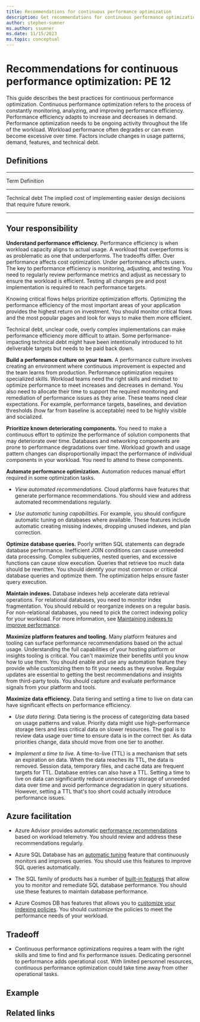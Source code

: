 ```yaml
---
title: Recommendations for continuous performance optimization
description: Get recommendations for continuous performance optimization.
author: stephen-sumner
ms.author: ssumner
ms.date: 11/15/2023
ms.topic: conceptual
---
```


# Recommendations for continuous performance optimization: PE 12

This guide describes the best practices for continuous performance optimization. Continuous performance optimization refers to the process of constantly monitoring, analyzing, and improving performance efficiency. Performance efficiency adapts to increase and decreases in demand. Performance optimization needs to be ongoing activity throughout the life of the workload. Workload performance often degrades or can even become excessive over time. Factors include changes in usage patterns, demand, features, and technical debt.

## Definitions

  --------------------------------------------------------------------------------------------------------------------------
  Term                                Definition
  ----------------------------------- --------------------------------------------------------------------------------------
  Technical debt                      The implied cost of implementing easier design decisions that require future rework.

  --------------------------------------------------------------------------------------------------------------------------

## Your responsibility

**Understand performance efficiency.** Performance efficiency is when workload capacity aligns to actual usage. A workload that overperforms is as problematic as one that underperforms. The tradeoffs differ. Over performance affects cost optimization. Under performance affects users. The key to performance efficiency is monitoring, adjusting, and testing. You need to regularly review performance metrics and adjust as necessary to ensure the workload is efficient. Testing all changes pre and post implementation is required to reach performance targets.

Knowing critical flows helps prioritize optimization efforts. Optimizing the performance efficiency of the most important areas of your application provides the highest return on investment. You should monitor critical flows and the most popular pages and look for ways to make them more efficient.

Technical debt, unclear code, overly complex implementations can make performance efficiency more difficult to attain. Some performance-impacting technical debt might have been intentionally introduced to hit deliverable targets but needs to be paid back down.

**Build a performance culture on your team.** A performance culture involves creating an environment where continuous improvement is expected and the team learns from production. Performance optimization requires specialized skills. Workload teams need the right skills and mindset to optimize performance to meet increases and decreases in demand. You also need to allocate their time to support the required monitoring and remediation of performance issues as they arise. These teams need clear expectations. For example, performance targets, baselines, and deviation thresholds (how far from baseline is acceptable) need to be highly visible and socialized.

**Prioritize known deteriorating components.** You need to make a continuous effort to optimize the performance of solution components that may deteriorate over time. Databases and networking components are prone to performance degradations over time. Workload growth and usage pattern changes can disproportionally impact the performance of individual components in your workload. You need to attend to these components. 

**Automate performance optimization.** Automation reduces manual effort required in some optimization tasks.

-   *View automated recommendations.* Cloud platforms have features that generate performance recommendations. You should view and address automated recommendations regularly.

-   *Use automatic tuning capabilities.* For example, you should configure automatic tuning on databases where available. These features include automatic creating missing indexes, dropping unused indexes, and plan correction. 

**Optimize database queries.** Poorly written SQL statements can degrade database performance. Inefficient JOIN conditions can cause unneeded data processing. Complex subqueries, nested queries, and excessive functions can cause slow execution. Queries that retrieve too much data should be rewritten. You should identify your most common or critical database queries and optimize them. The optimization helps ensure faster query execution.

**Maintain indexes.** Database indexes help accelerate data retrieval operations. For relational databases, you need to monitor index fragmentation. You should rebuild or reorganize indexes on a regular basis. For non-relational databases, you need to pick the correct indexing policy for your workload. For more information, see [Maintaining indexes to improve performance](https://learn.microsoft.com/en-us/sql/relational-databases/indexes/reorganize-and-rebuild-indexes?view=sql-server-ver16).

**Maximize platform features and tooling.** Many platform features and tooling can surface performance recommendations based on the actual usage. Understanding the full capabilities of your hosting platform or insights tooling is critical. You can't maximize their benefits until you know how to use them. You should enable and use any automation feature they provide while customizing them to fit your needs as they evolve. Regular updates are essential to getting the best recommendations and insights from third-party tools. You should capture and evaluate performance signals from your platform and tools.

**Maximize data efficiency.** Data tiering and setting a time to live on data can have significant effects on performance efficiency.

-   *Use data tiering.* Data tiering is the process of categorizing data based on usage patterns and value. Priority data might use high-performance storage tiers and less critical data on slower resources. The goal is to review data usage over time to ensure data is in the correct tier. As data priorities change, data should move from one tier to another.

-   *Implement a time to live.* A time-to-live (TTL) is a mechanism that sets an expiration on data. When the data reaches its TTL, the data is removed. Session data, temporary files, and cache data are frequent targets for TTL. Database entries can also have a TTL. Setting a time to live on data can significantly reduce unnecessary storage of unneeded data over time and avoid performance degradation in query situations. However, setting a TTL that's too short could actually introduce performance issues.

## Azure facilitation

-   Azure Advisor provides automatic [performance recommendations](https://learn.microsoft.com/en-us/azure/advisor/advisor-performance-recommendations) based on workload telemetry. You should review and address these recommendations regularly.

-   Azure SQL Database has an [automatic tuning](https://learn.microsoft.com/en-us/azure/azure-sql/database/automatic-tuning-overview?view=azuresql-mi) feature that continuously monitors and improves queries. You should use this features to improve SQL queries automatically.

-   The SQL family of products has a number of [built-in features](https://learn.microsoft.com/en-us/sql/relational-databases/indexes/reorganize-and-rebuild-indexes?view=sql-server-ver16) that allow you to monitor and remediate SQL database performance. You should use these features to maintain database performance.

-   Azure Cosmos DB has features that allows you to [customize your indexing policies](https://learn.microsoft.com/en-us/azure/cosmos-db/index-policy). You should customize the policies to meet the performance needs of your workload.

## Tradeoff

-   Continuous performance optimizations requires a team with the right skills and time to find and fix performance issues. Dedicating personnel to performance adds operational cost. With limited personnel resources, continuous performance optimization could take time away from other operational tasks.

## Example

## Related links

